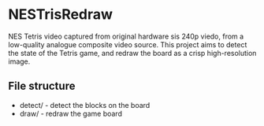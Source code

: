 # NESTrisRedraw

NES Tetris video captured from original hardware sis 240p viedo, from a low-quality analogue composite video source. This project aims to detect the state of the Tetris game, and redraw the board as a crisp high-resolution image.

## File structure

- detect/  - detect the blocks on the board
- draw/    - redraw the game board
